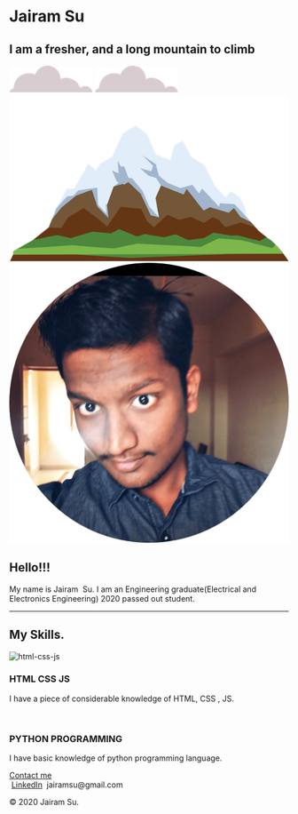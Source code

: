 
<html lang="en" dir="ltr">

<head>
<meta charset="utf-8">

<link rel="preconnect" href="https://fonts.gstatic.com">
<link href="https://fonts.googleapis.com/css2?family=Amiri&family=Sacramento&display=swap" rel="stylesheet">
</head>
<link rel="stylesheet" href="styles.css">
<link rel="icon" href="D:\My site\My site\favicon-32x32.png">

<body>
<div class="top">
<div class="top-text">
<h1>Jairam Su</h1>
<h2 class="top_h2">I am a fresher, and a long mountain to climb</h2>
</div>

<img class="top-cloud" src="cloud.png" alt="top cloud">
<img class="bottom-cloud" src="cloud.png" alt="bottom-cloud">
<img class="mountain" src="mountain.png" alt="moutain">
</div>
<div class="middle">
<div class="middle-container">
<div class="profile">
<img class="pro-pic" src="circle-cropped-min.png" alt="pro-pic">
<br>
<h2>Hello!!!</h2>
<p>My name is Jairam  Su. I am an Engineering graduate(Electrical and Electronics Engineering) 2020 passed out student.</p>
</div>
<hr class="topborder">
<div class="skills">
<h2>My Skills.</h2>
<div class="skill-row">
<img class="img1" src="https://t4.ftcdn.net/jpg/02/34/15/31/240_F_234153174_qeB1mxwQd1FCUhOq5mh4LO4kbOiVCFYt.jpg" alt="html-css-js">
<h3 class="skill_row_h3">HTML CSS JS</h3>
<p class="skill_row_para">I have a piece of considerable knowledge of HTML, CSS , JS.</p>
</div>
<div class="skill-row">
<img class="img2" src="https://t3.ftcdn.net/jpg/01/78/92/04/240_F_178920437_ERah8qCLNcfewEs7sitSUmMo5E7rgO9l.jpg" alt="">
<h3 class="skill_row_h3">PYTHON PROGRAMMING</h3>
<p class="skill_row_para">I have basic knowledge of python programming language.</p>
</div>
</div>


</div>
<a href="https://www.instagram.com/s.p.e.c.t.r.e.27/" class="BUTTON_LGE">Contact me</a>
</div>
<div class="bottom">
<div class="bottom-container">
<img class="linkedin" src="https://image.flaticon.com/icons/png/128/1384/1384088.png" alt="">
<a class="footer-link" href="www.linkedin.com/in/jai-ram-a01a22172">LinkedIn</a>
<img class="email" src="https://image.flaticon.com/icons/png/128/732/732200.png" alt="">
<a class="email-id" >jairamsu@gmail.com</a>
<p class="bottom_para">© 2020 Jairam Su.</p>
</div>

</div>

</body>

</html>
